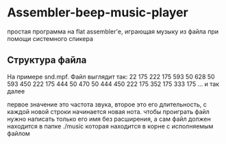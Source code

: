 # Assembler-beep-music-player
простая программа на flat assembler'е, играющая музыку из файла при помощи системного спикера

## Структура файла

На примере snd.mpf. Файл выглядит так:
22 175
222 175
593 50
628 50
593 450
222 175
444 50
470 50
444 450
222 175
352 175
333 175
...
и так далее

первое значение это частота звука, второе это его длительность, с каждой новой строки начинается новая нота.
чтобы проиграть файл нужно написать только его имя без расширения, а сам файл должен находится в папке ./music которая находится в корне с исполняемым файлом
